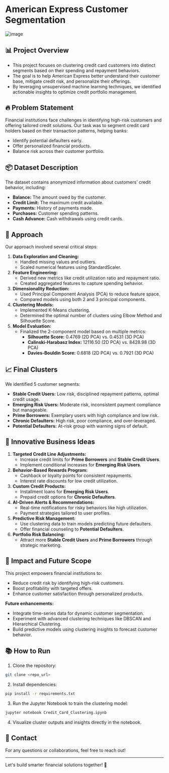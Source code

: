 # American Express Customer Segmentation
![image](https://github.com/user-attachments/assets/9eaed35c-cee2-4c66-b6af-5e8f5368f6bf)


## 📊 Project Overview
* This project focuses on clustering credit card customers into distinct segments based on their spending and repayment behaviors. 
* The goal is to help American Express better understand their customer base, mitigate credit risk, and personalize their offerings.
* By leveraging unsupervised machine learning techniques, we identified actionable insights to optimize credit portfolio management.

## 🔥 Problem Statement
Financial institutions face challenges in identifying high-risk customers and offering tailored credit solutions. Our task was to segment credit card holders based on their transaction patterns, helping banks:
- Identify potential defaulters early.
- Offer personalized financial products.
- Balance risk across their customer portfolio.

## 📦 Dataset Description
The dataset contains anonymized information about customers’ credit behavior, including:
- **Balance:** The amount owed by the customer.
- **Credit Limit:** The maximum credit available.
- **Payments:** History of payments made.
- **Purchases:** Customer spending patterns.
- **Cash Advance:** Cash withdrawals using credit cards.

## 🔬 Approach
Our approach involved several critical steps:

1. **Data Exploration and Cleaning:**
   - Handled missing values and outliers.
   - Scaled numerical features using StandardScaler.
2. **Feature Engineering:**
   - Derived new metrics like credit utilization ratio and repayment ratio.
   - Created aggregated features to capture spending behavior.
3. **Dimensionality Reduction:**
   - Used Principal Component Analysis (PCA) to reduce feature space.
   - Compared models using both 2 and 3 principal components.
4. **Clustering Models:**
   - Implemented K-Means clustering.
   - Determined the optimal number of clusters using Elbow Method and Silhouette Score.
5. **Model Evaluation:**
   - Finalized the 2-component model based on multiple metrics:
     - **Silhouette Score:** 0.4769 (2D PCA) vs. 0.4531 (3D PCA)
     - **Calinski-Harabasz Index:** 12116.50 (2D PCA) vs. 8428.98 (3D PCA)
     - **Davies-Bouldin Score:** 0.6818 (2D PCA) vs. 0.7921 (3D PCA)

## 📈 Final Clusters
We identified 5 customer segments:

- **Stable Credit Users:** Low risk, disciplined repayment patterns, optimal credit usage.
- **Emerging Risk Users:** Moderate risk, inconsistent payment compliance but manageable.
- **Prime Borrowers:** Exemplary users with high compliance and low risk.
- **Chronic Defaulters:** High risk, poor compliance, and over-leveraged.
- **Potential Defaulters:** At-risk group with warning signs of default.

## 🚀 Innovative Business Ideas

1. **Targeted Credit Line Adjustments:**
   - Increase credit limits for **Prime Borrowers** and **Stable Credit Users**.
   - Implement conditional increases for **Emerging Risk Users**.
2. **Behavior-Based Rewards Program:**
   - Cashback or loyalty points for consistent repayments.
   - Interest rate discounts for low credit utilization.
3. **Custom Credit Products:**
   - Installment loans for **Emerging Risk Users**.
   - Prepaid credit options for **Chronic Defaulters**.
4. **AI-Driven Alerts & Recommendations:**
   - Real-time notifications for risky behaviors like high utilization.
   - Payment strategies tailored to user profiles.
5. **Predictive Risk Management:**
   - Use clustering data to train models predicting future defaulters.
   - Offer financial counseling to **Potential Defaulters**.
6. **Portfolio Risk Balancing:**
   - Attract more **Stable Credit Users** and **Prime Borrowers** through strategic marketing.

## 🌟 Impact and Future Scope
This project empowers financial institutions to:

- Reduce credit risk by identifying high-risk customers.
- Boost profitability with targeted offers.
- Enhance customer satisfaction through personalized products.

**Future enhancements:**
- Integrate time-series data for dynamic customer segmentation.
- Experiment with advanced clustering techniques like DBSCAN and Hierarchical Clustering.
- Build predictive models using clustering insights to forecast customer behavior.

## 📚 How to Run
1. Clone the repository:
```bash
git clone <repo_url>
```
2. Install dependencies:
```bash
pip install -r requirements.txt
```
3. Run the Jupyter Notebook to train the clustering model:
```bash
jupyter notebook Credit_Card_Clustering.ipynb
```
4. Visualize cluster outputs and insights directly in the notebook.

## 📧 Contact
For any questions or collaborations, feel free to reach out!

---
Let's build smarter financial solutions together! 🚀

